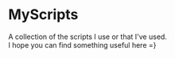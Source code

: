 # MyScripts
A collection of the scripts I use or that I've used.
<br /> 
I hope you can find something useful here =}
